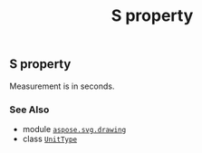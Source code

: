 ﻿---
title: S property
second_title: Aspose.SVG for Python via .NET API References
description: 
type: docs
weight: 280
url: /python-net/aspose.svg.drawing/unittype/s/
is_root: false
---

## S property


Measurement is in seconds.

### See Also
* module [`aspose.svg.drawing`](../../)
* class [`UnitType`](/svg/python-net/aspose.svg.drawing/unittype)
